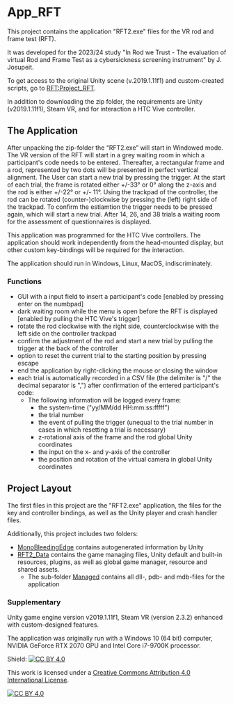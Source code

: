 # App_RFT
This project contains the application "RFT2.exe" files for the VR rod and frame test (RFT).  

It was developed for the 2023/24 study "In Rod we Trust - The evaluation of virtual Rod and Frame Test as a cybersickness screening instrument" by J. Josupeit. 

To get access to the original Unity scene (v.2019.1.11f1) and custom-created scripts, go to [RFT:Project_RFT](https://github.com/JudiJ/RFT/tree/main).

In addition to downloading the zip folder, the requirements are Unity (v2019.1.11f1), Steam VR, and for interaction a HTC Vive controller. 

## The Application
After unpacking the zip-folder the “RFT2.exe” will start in Windowed mode. The VR version of the RFT will start in a grey waiting room in which a participant's code needs to be entered. Thereafter, a rectangular frame and a rod, represented by two dots will be presented in perfect vertical alignment. The User can start a new trial by pressing the trigger. At the start of each trial, the frame is rotated either +/-33° or 0° along the z-axis and the rod is either +/-22° or +/- 11°. Using the trackpad of the controller, the rod can be rotated (counter-)clockwise by pressing the (left) right side of the trackpad. To confirm the estiamtion the trigger needs to be pressed again, which will start a new trial. After 14, 26, and 38 trials a waiting room for the assessment of questionnaires is displayed. 

This application was programmed for the HTC Vive controllers. The application should work independently from the head-mounted display, but other custom key-bindings will be required for the interaction. 

The application should run in Windows, Linux, MacOS, indiscriminately. 

### Functions
- GUI with a input field to insert a participant's code [enabled by pressing enter on the numbpad]
- dark waiting room while the menu is open before the RFT is displayed [enabled by pulling the HTC Vive's trigger]
- rotate the rod clockwise with the right side, counterclockwise with the left side on the controller trackpad 
- confirm the adjustment of the rod and start a new trial by pulling the trigger at the back of the controller
- option to reset the current trial to the starting position by pressing escape
- end the application by right-clicking the mouse or closing the window
- each trial is automatically recorded in a CSV file (the delimiter is "/" the decimal separator is ",") after confirmation of the entered participant's code:
    - The following information will be logged every frame:
        - the system-time ("yy/MM/dd HH:mm:ss:fffff")
        - the trial number
        - the event of pulling the trigger (unequal to the trial number in cases in which resetting a trial is necessary)
        - z-rotational axis of the frame and the rod global Unity coordinates
        - the input on the x- and y-axis of the controller
        - the position and rotation of the virtual camera in global Unity coordinates

## Project Layout
The first files in this project are the "RFT2.exe" application, the files for the key and controller bindings, as well as the Unity player and crash handler files. 

Additionally, this project includes two folders:

- [MonoBleedingEdge](https://github.com/JudiJ/Application_RFT/tree/main/MonoBleedingEdge) contains autogenerated information by Unity
- [RFT2_Data](https://github.com/JudiJ/Application_RFT/tree/main/RFT_Data) contains the game managing files, Unity default and built-in resources, plugins, as well as global game manager, resource and shared assets.
    - The sub-folder [Managed](https://github.com/JudiJ/Application_RFT/tree/main/RFT_Data/Managed) contains all dll-, pdb- and mdb-files for the application

### Supplementary
Unity game engine version v2019.1.11f1, Steam VR (version 2.3.2) enhanced with custom-designed features. 


The application was originally run with a Windows 10 (64 bit) computer, NVIDIA GeForce RTX 2070 GPU and Intel Core i7-9700K processor.

Shield: [![CC BY 4.0][cc-by-shield]][cc-by]

This work is licensed under a
[Creative Commons Attribution 4.0 International License][cc-by].

[![CC BY 4.0][cc-by-image]][cc-by]

[cc-by]: http://creativecommons.org/licenses/by/4.0/
[cc-by-image]: https://i.creativecommons.org/l/by/4.0/88x31.png
[cc-by-shield]: https://img.shields.io/badge/License-CC%20BY%204.0-lightgrey.svg
